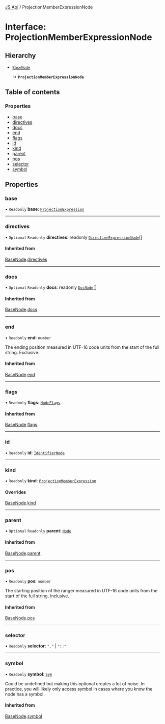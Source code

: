 [JS Api](../index.md) / ProjectionMemberExpressionNode

# Interface: ProjectionMemberExpressionNode

## Hierarchy

- [`BaseNode`](BaseNode.md)

  ↳ **`ProjectionMemberExpressionNode`**

## Table of contents

### Properties

- [base](ProjectionMemberExpressionNode.md#base)
- [directives](ProjectionMemberExpressionNode.md#directives)
- [docs](ProjectionMemberExpressionNode.md#docs)
- [end](ProjectionMemberExpressionNode.md#end)
- [flags](ProjectionMemberExpressionNode.md#flags)
- [id](ProjectionMemberExpressionNode.md#id)
- [kind](ProjectionMemberExpressionNode.md#kind)
- [parent](ProjectionMemberExpressionNode.md#parent)
- [pos](ProjectionMemberExpressionNode.md#pos)
- [selector](ProjectionMemberExpressionNode.md#selector)
- [symbol](ProjectionMemberExpressionNode.md#symbol)

## Properties

### base

• `Readonly` **base**: [`ProjectionExpression`](../index.md#projectionexpression)

___

### directives

• `Optional` `Readonly` **directives**: readonly [`DirectiveExpressionNode`](DirectiveExpressionNode.md)[]

#### Inherited from

[BaseNode](BaseNode.md).[directives](BaseNode.md#directives)

___

### docs

• `Optional` `Readonly` **docs**: readonly [`DocNode`](DocNode.md)[]

#### Inherited from

[BaseNode](BaseNode.md).[docs](BaseNode.md#docs)

___

### end

• `Readonly` **end**: `number`

The ending position measured in UTF-16 code units from the start of the
full string. Exclusive.

#### Inherited from

[BaseNode](BaseNode.md).[end](BaseNode.md#end)

___

### flags

• `Readonly` **flags**: [`NodeFlags`](../enums/NodeFlags.md)

#### Inherited from

[BaseNode](BaseNode.md).[flags](BaseNode.md#flags)

___

### id

• `Readonly` **id**: [`IdentifierNode`](IdentifierNode.md)

___

### kind

• `Readonly` **kind**: [`ProjectionMemberExpression`](../enums/SyntaxKind.md#projectionmemberexpression)

#### Overrides

[BaseNode](BaseNode.md).[kind](BaseNode.md#kind)

___

### parent

• `Optional` `Readonly` **parent**: [`Node`](../index.md#node)

#### Inherited from

[BaseNode](BaseNode.md).[parent](BaseNode.md#parent)

___

### pos

• `Readonly` **pos**: `number`

The starting position of the ranger measured in UTF-16 code units from the
start of the full string. Inclusive.

#### Inherited from

[BaseNode](BaseNode.md).[pos](BaseNode.md#pos)

___

### selector

• `Readonly` **selector**: ``"."`` \| ``"::"``

___

### symbol

• `Readonly` **symbol**: [`Sym`](Sym.md)

Could be undefined but making this optional creates a lot of noise. In practice,
you will likely only access symbol in cases where you know the node has a symbol.

#### Inherited from

[BaseNode](BaseNode.md).[symbol](BaseNode.md#symbol)
